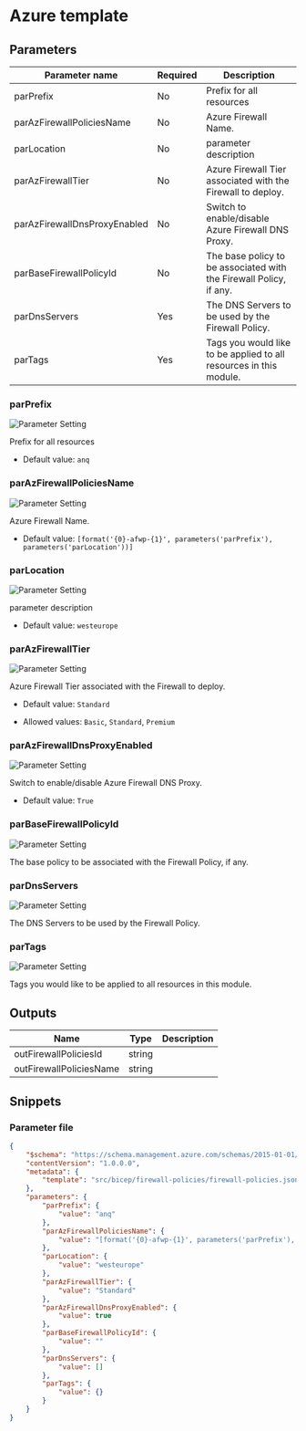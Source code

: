 # Azure template

## Parameters

Parameter name | Required | Description
-------------- | -------- | -----------
parPrefix      | No       | Prefix for all resources
parAzFirewallPoliciesName | No       | Azure Firewall Name.
parLocation    | No       | parameter description
parAzFirewallTier | No       | Azure Firewall Tier associated with the Firewall to deploy.
parAzFirewallDnsProxyEnabled | No       | Switch to enable/disable Azure Firewall DNS Proxy.
parBaseFirewallPolicyId | No       | The base policy to be associated with the Firewall Policy, if any.
parDnsServers  | Yes      | The DNS Servers to be used by the Firewall Policy.
parTags        | Yes      | Tags you would like to be applied to all resources in this module.

### parPrefix

![Parameter Setting](https://img.shields.io/badge/parameter-optional-green?style=flat-square)

Prefix for all resources

- Default value: `anq`

### parAzFirewallPoliciesName

![Parameter Setting](https://img.shields.io/badge/parameter-optional-green?style=flat-square)

Azure Firewall Name.

- Default value: `[format('{0}-afwp-{1}', parameters('parPrefix'), parameters('parLocation'))]`

### parLocation

![Parameter Setting](https://img.shields.io/badge/parameter-optional-green?style=flat-square)

parameter description

- Default value: `westeurope`

### parAzFirewallTier

![Parameter Setting](https://img.shields.io/badge/parameter-optional-green?style=flat-square)

Azure Firewall Tier associated with the Firewall to deploy.

- Default value: `Standard`

- Allowed values: `Basic`, `Standard`, `Premium`

### parAzFirewallDnsProxyEnabled

![Parameter Setting](https://img.shields.io/badge/parameter-optional-green?style=flat-square)

Switch to enable/disable Azure Firewall DNS Proxy.

- Default value: `True`

### parBaseFirewallPolicyId

![Parameter Setting](https://img.shields.io/badge/parameter-optional-green?style=flat-square)

The base policy to be associated with the Firewall Policy, if any.

### parDnsServers

![Parameter Setting](https://img.shields.io/badge/parameter-required-orange?style=flat-square)

The DNS Servers to be used by the Firewall Policy.

### parTags

![Parameter Setting](https://img.shields.io/badge/parameter-required-orange?style=flat-square)

Tags you would like to be applied to all resources in this module.

## Outputs

Name | Type | Description
---- | ---- | -----------
outFirewallPoliciesId | string |
outFirewallPoliciesName | string |

## Snippets

### Parameter file

```json
{
    "$schema": "https://schema.management.azure.com/schemas/2015-01-01/deploymentParameters.json#",
    "contentVersion": "1.0.0.0",
    "metadata": {
        "template": "src/bicep/firewall-policies/firewall-policies.json"
    },
    "parameters": {
        "parPrefix": {
            "value": "anq"
        },
        "parAzFirewallPoliciesName": {
            "value": "[format('{0}-afwp-{1}', parameters('parPrefix'), parameters('parLocation'))]"
        },
        "parLocation": {
            "value": "westeurope"
        },
        "parAzFirewallTier": {
            "value": "Standard"
        },
        "parAzFirewallDnsProxyEnabled": {
            "value": true
        },
        "parBaseFirewallPolicyId": {
            "value": ""
        },
        "parDnsServers": {
            "value": []
        },
        "parTags": {
            "value": {}
        }
    }
}
```
